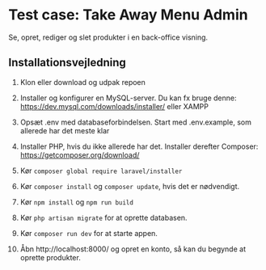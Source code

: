 # Test case: Take Away Menu Admin

Se, opret, rediger og slet produkter i en back-office visning.

## Installationsvejledning

1. Klon eller download og udpak repoen

2. Installer og konfigurer en MySQL-server. Du kan fx bruge denne: https://dev.mysql.com/downloads/installer/ eller XAMPP

3. Opsæt .env med databaseforbindelsen. Start med .env.example, som allerede har det meste klar

4. Installer PHP, hvis du ikke allerede har det. Installer derefter Composer: https://getcomposer.org/download/

5. Kør `composer global require laravel/installer`

6. Kør `composer install` og `composer update`, hvis det er nødvendigt.

7. Kør `npm install` og `npm run build`

8. Kør `php artisan migrate` for at oprette databasen.

9. Kør `composer run dev` for at starte appen.

10. Åbn http://localhost:8000/ og opret en konto, så kan du begynde at oprette produkter.
